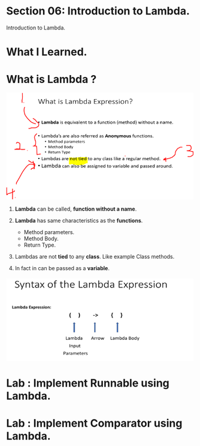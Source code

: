 # Section 06: Introduction to Lambda.  

Introduction to Lambda.  

# What I Learned.

# What is Lambda ?

<img src="whatIsTheLambdaExpression.PNG"  alt="java reflection course" width="500"/>

1. **Lambda** can be called, **function without a name**. 

2. **Lambda** has same characteristics as the **functions**.
    - Method parameters.
    - Method Body.
    - Return Type.
3. Lambdas are not **tied** to any **class**. Like example Class methods.
4. In fact in can be passed as a **variable**.

<img src="syntaxOfTheLambdaExpression.PNG"  alt="java reflection course" width="500"/>



# Lab : Implement Runnable using Lambda.

# Lab : Implement Comparator using Lambda.
